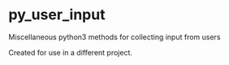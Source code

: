 # py_user_input
Miscellaneous python3 methods for collecting input from users

Created for use in a different project.
